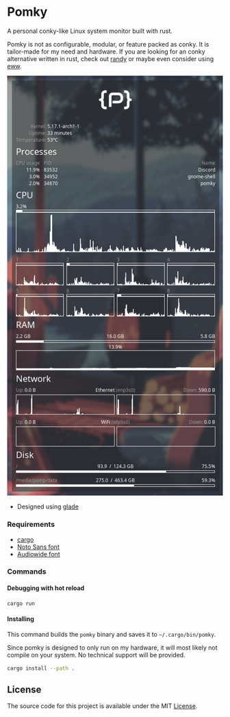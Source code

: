 # Pomky

A personal conky-like Linux system monitor built with rust.

Pomky is not as configurable, modular, or feature packed as conky.
It is tailor-made for my need and hardware.
If you are looking for an conky alternative written in rust, check out [randy](https://github.com/iphands/randy) or maybe even consider using [eww](https://github.com/elkowar/eww).

![screenshot](./screenshot.png)

- Designed using [glade](https://wiki.gnome.org/Apps/Glade)

### Requirements

- [cargo](https://doc.rust-lang.org/stable/cargo)
- [Noto Sans font](https://fonts.google.com/noto/specimen/Noto+Sans)
- [Audiowide font](https://fonts.google.com/specimen/Audiowide)

### Commands

#### Debugging with hot reload

```bash
cargo run
```

#### Installing

This command builds the `pomky` binary and saves it to `~/.cargo/bin/pomky`.

Since pomky is designed to only run on my hardware,
it will most likely not compile on your system.
No technical support will be provided.

```bash
cargo install --path .
```

## License

The source code for this project is available under the MIT [License](./LICENSE).

